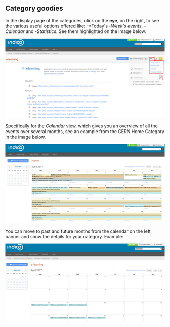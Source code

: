 
Category goodies
-----------------

In the display page of the categories, click on the **eye**, on the  right, to see the various useful options offered like:
-*Today's 
-*Week's events*, 
-*Calendar* and 
-*Statistics*. 
See them highlighted on the image below:

![](/assets/category_goodies_emphasis.png)

Specifically for the *Calendar* view, which gives you an overview of all the events over several months, see an example from the CERN Home Category in the image below.

![](/assets/category_calendar.png)

You can move to past and future months from the calendar on the left banner and show the details for your category. Example: 

![](/assets/category_calendar_events.png)

